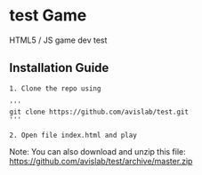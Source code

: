 # test Game

HTML5 / JS game dev test

## Installation Guide

    1. Clone the repo using

    ''' 
    git clone https://github.com/avislab/test.git
    '''

    2. Open file index.html and play

Note:
You can also download and unzip this file:
https://github.com/avislab/test/archive/master.zip
